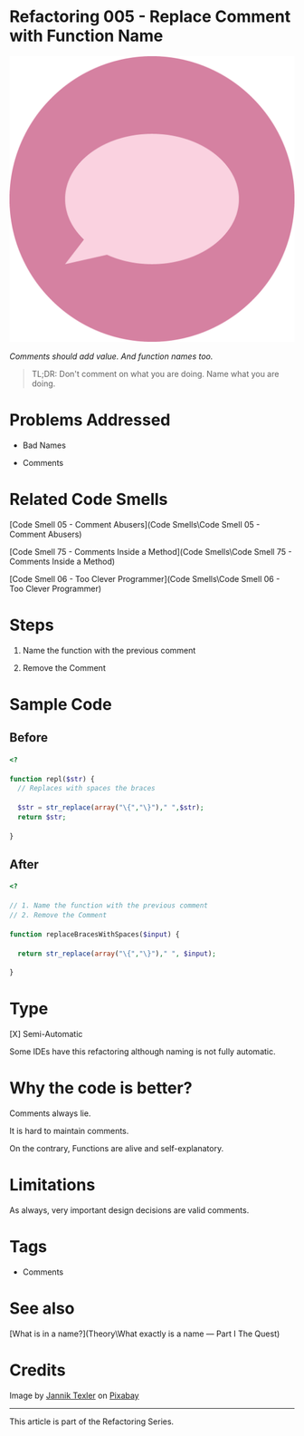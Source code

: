 # Refactoring 005 - Replace Comment with Function Name

![Refactoring 005 - Replace Comment with Function Name](balloon-g172bdcd1e_1920.png)

*Comments should add value. And function names too.*

> TL;DR: Don't comment on what you are doing. Name what you are doing. 

# Problems Addressed

- Bad Names

- Comments

# Related Code Smells

[Code Smell 05 - Comment Abusers](Code Smells\Code Smell 05 - Comment Abusers)

[Code Smell 75 - Comments Inside a Method](Code Smells\Code Smell 75 - Comments Inside a Method)

[Code Smell 06 - Too Clever Programmer](Code Smells\Code Smell 06 - Too Clever Programmer)

# Steps

1. Name the function with the previous comment

2. Remove the Comment

# Sample Code

## Before

[Gist Url]: # (https://gist.github.com/mcsee/ec23401dcd3a6e03ca6613d3c58867d0)
```php
<?

function repl($str) {
  // Replaces with spaces the braces 
 
  $str = str_replace(array("\{","\}")," ",$str);
  return $str;

}
```

## After

[Gist Url]: # (https://gist.github.com/mcsee/25b76368b744b08194ea3c853fc8f5e8)
```php
<?

// 1. Name the function with the previous comment
// 2. Remove the Comment

function replaceBracesWithSpaces($input) {
  
  return str_replace(array("\{","\}")," ", $input);

}
```

# Type

[X] Semi-Automatic

Some IDEs have this refactoring although naming is not fully automatic.

# Why the code is better?

Comments always lie.

It is hard to maintain comments.

On the contrary, Functions are alive and self-explanatory.

# Limitations

As always, very important design decisions are valid comments.

# Tags

- Comments

# See also

[What is in a name?](Theory\What exactly is a name — Part I The Quest)

# Credits

Image by [Jannik Texler](https://pixabay.com/users/texler-3778340/) on [Pixabay](https://pixabay.com/)

* * * 

This article is part of the Refactoring Series.